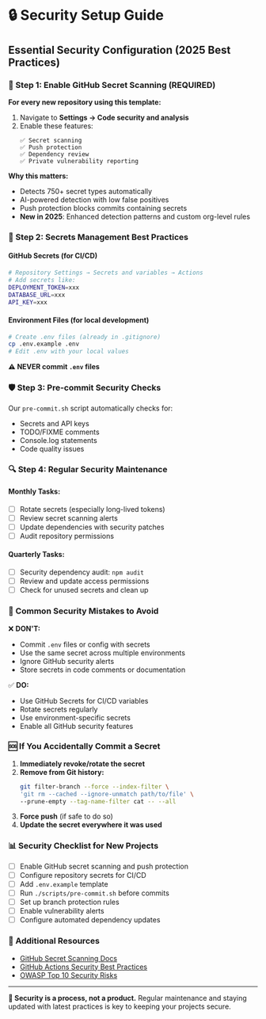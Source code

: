 # 🔒 Security Setup Guide

## Essential Security Configuration (2025 Best Practices)

### 🚨 Step 1: Enable GitHub Secret Scanning (REQUIRED)

**For every new repository using this template:**

1. Navigate to **Settings → Code security and analysis**
2. Enable these features:
   ```
   ✅ Secret scanning
   ✅ Push protection  
   ✅ Dependency review
   ✅ Private vulnerability reporting
   ```

**Why this matters:**
- Detects 750+ secret types automatically
- AI-powered detection with low false positives
- Push protection blocks commits containing secrets
- **New in 2025**: Enhanced detection patterns and custom org-level rules

### 🔐 Step 2: Secrets Management Best Practices

#### GitHub Secrets (for CI/CD)
```bash
# Repository Settings → Secrets and variables → Actions
# Add secrets like:
DEPLOYMENT_TOKEN=xxx
DATABASE_URL=xxx
API_KEY=xxx
```

#### Environment Files (for local development)
```bash
# Create .env files (already in .gitignore)
cp .env.example .env
# Edit .env with your local values
```

**⚠️ NEVER commit `.env` files**

### 🛡️ Step 3: Pre-commit Security Checks

Our `pre-commit.sh` script automatically checks for:
- Secrets and API keys
- TODO/FIXME comments
- Console.log statements
- Code quality issues

### 🔍 Step 4: Regular Security Maintenance

#### Monthly Tasks:
- [ ] Rotate secrets (especially long-lived tokens)
- [ ] Review secret scanning alerts
- [ ] Update dependencies with security patches
- [ ] Audit repository permissions

#### Quarterly Tasks:
- [ ] Security dependency audit: `npm audit`
- [ ] Review and update access permissions
- [ ] Check for unused secrets and clean up

### 🚨 Common Security Mistakes to Avoid

❌ **DON'T:**
- Commit `.env` files or config with secrets
- Use the same secret across multiple environments
- Ignore GitHub security alerts
- Store secrets in code comments or documentation

✅ **DO:**
- Use GitHub Secrets for CI/CD variables
- Rotate secrets regularly
- Use environment-specific secrets
- Enable all GitHub security features

### 🆘 If You Accidentally Commit a Secret

1. **Immediately revoke/rotate the secret**
2. **Remove from Git history:**
   ```bash
   git filter-branch --force --index-filter \
   'git rm --cached --ignore-unmatch path/to/file' \
   --prune-empty --tag-name-filter cat -- --all
   ```
3. **Force push** (if safe to do so)
4. **Update the secret everywhere it was used**

### 📊 Security Checklist for New Projects

- [ ] Enable GitHub secret scanning and push protection
- [ ] Configure repository secrets for CI/CD
- [ ] Add `.env.example` template
- [ ] Run `./scripts/pre-commit.sh` before commits
- [ ] Set up branch protection rules
- [ ] Enable vulnerability alerts
- [ ] Configure automated dependency updates

### 🔗 Additional Resources

- [GitHub Secret Scanning Docs](https://docs.github.com/en/code-security/secret-scanning)
- [GitHub Actions Security Best Practices](https://docs.github.com/en/actions/security-guides/security-hardening-for-github-actions)
- [OWASP Top 10 Security Risks](https://owasp.org/www-project-top-ten/)

---

**🎯 Security is a process, not a product.** Regular maintenance and staying updated with latest practices is key to keeping your projects secure.